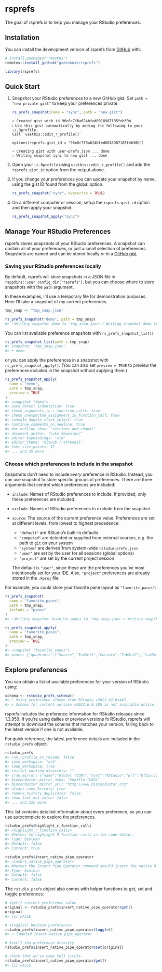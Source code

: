 
<!-- README.md is generated from README.Rmd. Please edit that file -->

# rsprefs

<!-- badges: start -->
<!-- badges: end -->

The goal of rsprefs is to help you manage your RStudio preferences.

## Installation

You can install the development version of rsprefs from
[GitHub](https://github.com/) with:

``` r
# install.packages("remotes")
remotes::install_github("gadenbuie/rsprefs")
```

``` r
library(rsprefs)
```

## Quick Start

1.  Snapshot your RStudio preferences to a new GitHub gist. Set
    `path = "new private gist"` to keep your preferences private.

    ``` r
    rs_prefs_snapshot(name = "sync", path = "new gist")
    ```

        ✓ Created gist with id 96e8c7f0a624bfed8018987185feb30b
        ℹ Use this gist automatically by adding the following to your ~/.Rprofile.
        Call `usethis::edit_r_profile()`     

        options(rsprefs.gist_id = "96e8c7f0a624bfed8018987185feb30b")

        ✓ Creating gist with user-prefs.json ... done
        ✓ Writing snapshot sync to new gist ... done

2.  Open your `~/.Rprofile` using `usethis::edit_r_profile()` and add
    the `rsprefs.gist_id` option from the output above.

3.  If you change your preferences you can update your snapshot by name,
    using the gist ID found from the global option.

    ``` r
    rs_prefs_snapshot("sync", overwrite = TRUE)
    ```

4.  On a different computer or session, setup the `rsprefs.gist_id`
    option and then apply your snapshot.

    ``` r
    rs_prefs_snapshot_apply("sync")
    ```

## Manage Your RStudio Preferences

rsprefs stores snapshots of your RStudio preferences. A snapshot can
contain all of your preferences, or just a small selection of
preferences. Snapshots are named and can be stored locally or in a
[GitHub gist](https://gist.github.com).

### Saving your RStudio preferences locally

By default, rsprefs will store snapshots in a JSON file in
`rappdirs::user_config_dir("rsprefs")`, but you can choose where to
store snapshots with the `path` argument.

In these examples, I’ll use a temporary file for demonstration purposes.
Here I’ll take a snapshot of my current preferences.

``` r
tmp_snap <- "tmp_snap.json"

rs_prefs_snapshot("demo", path = tmp_snap)
#> ℹ Writing snapshot demo to 'tmp_snap.json'✓ Writing snapshot demo to 'tmp_snap.json' ... done
```

You can list available preference snapshots with
`rs_prefs_snapshot_list()`

``` r
rs_prefs_snapshot_list(path = tmp_snap)
#> Snapshot: 'tmp_snap.json'
#> • demo
```

or you can apply the preferences in a snapshot with
`rs_prefs_snapshot_apply()`. (You can also set `preview = TRUE` to
preview the preferences included in the snapshot without applying them.)

``` r
rs_prefs_snapshot_apply(
  name = "demo", 
  path = tmp_snap, 
  preview = TRUE
)
#> <snapshot "demo">
#> auto_detect_indentation: true
#> check_arguments_to_r_function_calls: true
#> check_unexpected_assignment_in_function_call: true
#> console_double_click_select: true
#> continue_comments_on_newline: true
#> doc_outline_show: "sections_and_chunks"
#> document_author: "Luke Skywalker"
#> editor_keybindings: "vim"
#> editor_theme: "GitHub {rsthemes}"
#> font_size_points: 12
#> ... and 25 more
```

### Choose which preferences to include in the snapshot

Snapshots don’t need to include *every* preference in RStudio. Instead,
you can use snapshot to store specific groups of preferences. There are
three arguments that control which preferences are included:

-   `include`: Names of RStudio preferences to include. If provided,
    only these preferences are included.

-   `exclude`: Names of RStudio preferences to exclude from the
    snapshot.

-   `source`: The source of the current preference value. Preferences
    are set at different levels, from lowest to highest precedence:

    -   `"default"` are RStudio’s built-in defaults
    -   `"computed"` are detected or supplied from external sources,
        e.g. the path to `git` on your system
    -   `"system"` are derived from system-wide `rstudio-prefs.json`
    -   `"user"` are set by the user for all sessions (global options)
    -   `"project"` are set by the current project session

    The default is `"user"`, since these are the preferences you’ve most
    intentionally set for your IDE. Also, `"project"` preferences are
    already stored in the `.Rproj` file.

For example, you could store your favorite pane layout as
`"favorite_panes"`:

``` r
rs_prefs_snapshot(
  name = "favorite_panes", 
  path = tmp_snap,
  include = "panes"
)
#> ℹ Writing snapshot favorite_panes to 'tmp_snap.json'✓ Writing snapshot favorite_panes to 'tmp_snap.json' ... done

rs_prefs_snapshot_apply(
  name = "favorite_panes",
  path = tmp_snap,
  preview = TRUE
)
#> <snapshot "favorite_panes">
#> panes: {"quadrants":["Source","TabSet1","Console","TabSet2"],"tabSet1":["History","Connections","Packages","Presentation"…
```

## Explore preferences

You can obtain a list of available preferences for your version of
RStudio using:

``` r
schema <- rstudio_prefs_schema()
#> ! Using preference schema from RStudio v2022.02.0+443
#> x Schema for current version v2022.6.0.195 is not available online (or is not different). 
```

rsprefs includes the preference information for RStudio releases since
1.3.959. If you’re using dailies or preview versions fo RStudio, rsprefs
will attempt to download the schema that matches your version, falling
back to the latest version if one is not available.

For quick reference, the latest preference details are included in the
`rstudio_prefs` object.

``` r
rstudio_prefs
#> run_rprofile_on_resume: false
#> save_workspace: "ask"
#> load_workspace: true
#> initial_working_directory: ""
#> cran_mirror: {"name":"Global (CDN)","host":"RStudio","url":"https://cran.rstudio.com/","repos":"","country":"us","seconda…
#> bioconductor_mirror_name: "Seattle (USA)"
#> bioconductor_mirror_url: "http://www.bioconductor.org"
#> always_save_history: true
#> remove_history_duplicates: false
#> show_last_dot_value: false
#> ... and 223 more
```

This list contains detailed information about every preference, so you
can use autocomplete to explore the preferences.

``` r
rstudio_prefs$highlight_r_function_calls
#> <highlight_r_function_calls>
#> Whether to highlight R function calls in the code editor.
#> Type: boolean
#> Default: false
#> Current: true
```

``` r
rstudio_prefs$insert_native_pipe_operator
#> <insert_native_pipe_operator>
#> Whether the Insert Pipe Operator command should insert the native R pipe operator, |>
#> Type: boolean
#> Default: false
#> Current: false
```

The `rstudio_prefs` object also comes with helper functions to get, set
and toggle preferences:

``` r
# $get() current preference value
original <- rstudio_prefs$insert_native_pipe_operator$get()
original
#> [1] FALSE

# $toggle() boolean preferences
rstudio_prefs$insert_native_pipe_operator$toggle()
#> ✓ Enabled insert_native_pipe_operator

# $set() the preference directly
rstudio_prefs$insert_native_pipe_operator$set(original)

# check that we've come full circle
rstudio_prefs$insert_native_pipe_operator$get()
#> [1] FALSE
```
